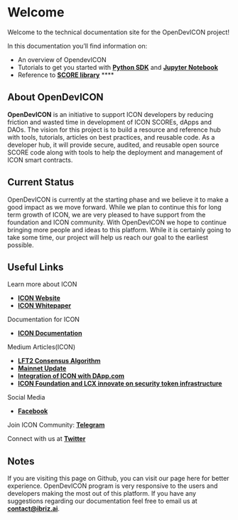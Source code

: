 # Welcome

Welcome to the technical documentation site for the OpenDevICON project!

In this documentation you’ll find information on:

* An overview of OpendevICON
* Tutorials to get you started with [**Python SDK**](getting-started/prerequisites.md) and [**Jupyter Notebook**](jupyter-notebook/scoreinteraction/)
* Reference to [**SCORE library**](score-library/irc2standard/) ****

## About OpenDevICON

**OpenDevICON** is an initiative to support ICON developers by reducing friction and wasted time in development of ICON SCOREs, dApps and DAOs. The vision for this project is to build a resource and reference hub with tools, tutorials, articles on best practices, and reusable code. As a developer hub, it will provide secure, audited, and reusable open source SCORE code along with tools to help the deployment and management of ICON smart contracts.

## Current Status

OpenDevICON is currently at the starting phase and we believe it to make a good impact as we move forward. While we plan to continue this for long term growth of ICON, we are very pleased to have support from the foundation and ICON community. With OpenDevICON we hope to continue bringing more people and ideas to this platform. While it is certainly going to take some time, our project will help us reach our goal to the earliest possible.

## Useful Links

Learn more about ICON

* [**ICON Website**](https://icon.foundation/?lang=en)
* [**ICON Whitepaper**](https://icon.foundation/resources/whitepaper/ICON_Whitepaper_EN.pdf)

Documentation for ICON

* [**ICON Documentation**](https://www.icondev.io/)

Medium Articles\(ICON\)

* [**LFT2 Consensus Algorithm**](https://medium.com/helloiconworld/lft2-consensus-algorithm-5ee4322b2fd4)
* [**Mainnet Update**](https://medium.com/helloiconworld/mainnet-update-19bec854c579)
* [**Integration of ICON with DApp.com**](https://medium.com/@helloiconworld/icon-integrates-with-dapp-com-b96f6c4c0c92)
* [**ICON Foundation and LCX innovate on security token infrastructure**](https://medium.com/helloiconworld/icon-foundation-and-lcx-innovate-on-security-token-infrastructure-3ced1f04791c)

Social Media

* [**Facebook**](https://www.facebook.com/Opendevicon-100863181655230/?view_public_for=100863181655230)

Join ICON Community: [**Telegram**](https://t.me/hello_iconworld)

Connect with us at [**Twitter**](http://bit.ly/2Rgj4w8)

## Notes

If you are visiting this page on Github, you can visit our page here for better experience. OpenDevICON program is very responsive to the users and developers making the most out of this platform. If you have any suggestions regarding our documentation feel free to email us at **contact@ibriz.ai**.

